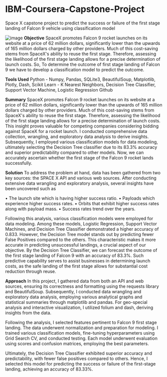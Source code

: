 # IBM-Coursera-Capstone-Project
Space X capstone project to predict the success or failure of the first stage landing of Falcon 9 vehicle using classification model

![image](https://github.com/Vamsi-krishna-bandi/IBM-Coursera-Capstone-Project/assets/167190561/9c267f3a-672c-472c-b98c-b1111c230245)
**Objective**
  SpaceX promotes Falcon 9 rocket launches on its website at a price of 62 million dollars, significantly lower than the upwards of 165 million dollars charged by other providers. Much of this cost-saving stems from SpaceX's ability to reuse the first stage. Therefore, assessing the likelihood of the first stage landing allows for a precise determination of launch costs. So, To determine the outcome of first stage landing of Falcon 9 we have to develop a classification model to predict the outcome.

**Tools Used**
  Python - Numpy, Pandas, SQLite3, BeautifulSoup, Matplotlib, Plotly, Dash,
  Scikit Learn - K Nearest Neighbors, Decision Tree Classifier, Support Vector Machine, Logistic Regression
  Github

**Summary**
	SpaceX promotes Falcon 9 rocket launches on its website at a price of 62 million dollars, significantly lower than the upwards of 165 million dollars charged by other providers. Much of this cost-saving stems from SpaceX's ability to reuse the first stage. Therefore, assessing the likelihood of the first stage landing allows for a precise determination of launch costs. This insight proves valuable for competing companies considering bidding against SpaceX for a rocket launch.
	I conducted comprehensive data collection, wrangling, and exploratory data analysis to derive insights. Subsequently, I employed various classification models for data modeling, ultimately selecting the Decision Tree classifier due to its 83.3% accuracy and superior predictability compared to other models. Now, we can accurately ascertain whether the first stage of the Falcon 9 rocket lands successfully.

**Solution**
  To address the problem at hand, data has been gathered from two key sources: the SPACE X API and various web sources. After conducting extensive data wrangling and exploratory analysis, several insights have been uncovered such as

• The launch site which is having higher success ratio. 
• Payloads which experience higher success rates. 
• Orbits that exhibit higher success rates along with payload mass. 
• Success rates trend over the years.

  Following this analysis, various classification models were employed for data modeling. Among these models, Logistic Regression, Support Vector Machines, and Decision Tree Classifier demonstrated a higher accuracy of 0.833. However, the Decision Tree model stands out by predicting fewer False Positives compared to the others. This characteristic makes it more accurate in predicting unsuccessful landings, a crucial aspect of our objective. By the Decision Tree Classifier, we can forecast the outcome of the first stage landing of Falcon 9 with an accuracy of 83.3%. Such predictive capability serves to assist businesses in determining launch costs, as the safe landing of the first stage allows for substantial cost reduction through reuse.

**Approach**
  In this project, I gathered data from both an API and web sources, ensuring its correctness and formatting using the requests library and BeautifulSoup. Subsequently, I conducted data wrangling and exploratory data analysis, employing various analytical graphs and statistical summaries through matplotlib and pandas. For geo-special analysis and interactive visualization, I utilized folium and dash, deriving insights from the data.

  Following the analysis, I selected features pertinent to Falcon 9 first stage landing. The data underwent normalization and preparation for modeling. I trained various classification models, fine-tuning hyperparameters using Grid Search CV, and conducted testing. Each model underwent evaluation using scores and confusion matrices, employing the best parameters.

  Ultimately, the Decision Tree Classifier exhibited superior accuracy and predictability, with fewer false positives compared to others. Hence, I selected this model for predicting the success or failure of the first-stage landing, achieving an accuracy of 83.33%.

